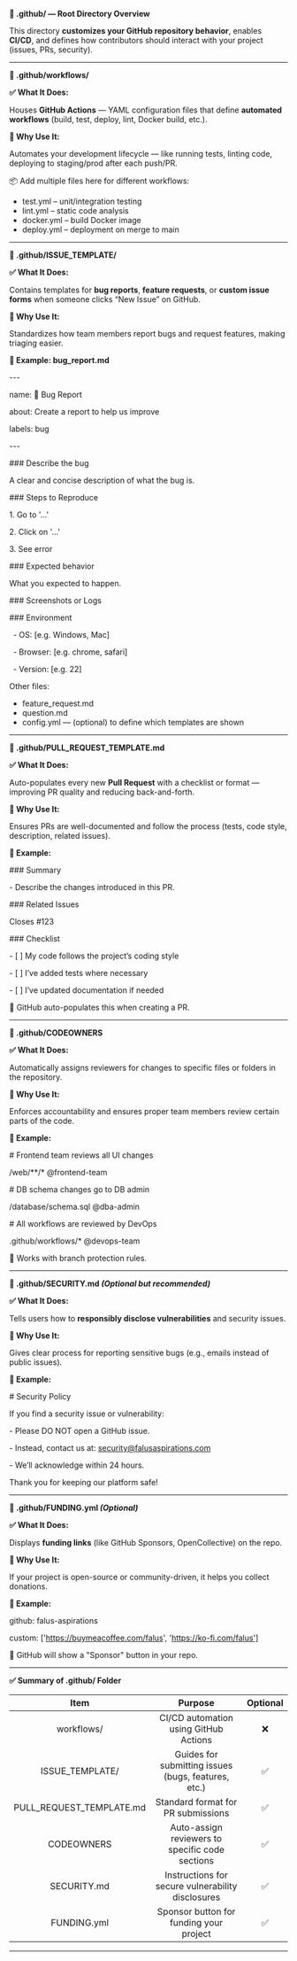 ﻿**📁 .github/ — Root Directory Overview**

This directory **customizes your GitHub repository behavior**, enables **CI/CD**, and defines how contributors should interact with your project (issues, PRs, security).

-----
**📁 .github/workflows/**

**✅ What It Does:**

Houses **GitHub Actions** — YAML configuration files that define **automated workflows** (build, test, deploy, lint, Docker build, etc.).

**🧠 Why Use It:**

Automates your development lifecycle — like running tests, linting code, deploying to staging/prod after each push/PR.

📦 Add multiple files here for different workflows:

- test.yml – unit/integration testing
- lint.yml – static code analysis
- docker.yml – build Docker image
- deploy.yml – deployment on merge to main
-----
**📁 .github/ISSUE\_TEMPLATE/**

**✅ What It Does:**

Contains templates for **bug reports**, **feature requests**, or **custom issue forms** when someone clicks “New Issue” on GitHub.

**🧠 Why Use It:**

Standardizes how team members report bugs and request features, making triaging easier.

**📘 Example: bug\_report.md**

\---

name: 🐞 Bug Report

about: Create a report to help us improve

labels: bug

\---

\### Describe the bug

A clear and concise description of what the bug is.

\### Steps to Reproduce

1\. Go to '...'

2\. Click on '...'

3\. See error

\### Expected behavior

What you expected to happen.

\### Screenshots or Logs

\### Environment

` `- OS: [e.g. Windows, Mac]

` `- Browser: [e.g. chrome, safari]

` `- Version: [e.g. 22]

Other files:

- feature\_request.md
- question.md
- config.yml — (optional) to define which templates are shown
-----
**📄 .github/PULL\_REQUEST\_TEMPLATE.md**

**✅ What It Does:**

Auto-populates every new **Pull Request** with a checklist or format — improving PR quality and reducing back-and-forth.

**🧠 Why Use It:**

Ensures PRs are well-documented and follow the process (tests, code style, description, related issues).

**📘 Example:**

\### Summary

\- Describe the changes introduced in this PR.

\### Related Issues

Closes #123

\### Checklist

\- [ ] My code follows the project’s coding style

\- [ ] I’ve added tests where necessary

\- [ ] I’ve updated documentation if needed

📌 GitHub auto-populates this when creating a PR.

-----
**📄 .github/CODEOWNERS**

**✅ What It Does:**

Automatically assigns reviewers for changes to specific files or folders in the repository.

**🧠 Why Use It:**

Enforces accountability and ensures proper team members review certain parts of the code.

**📘 Example:**

\# Frontend team reviews all UI changes

/web/\*\*/\*  @frontend-team

\# DB schema changes go to DB admin

/database/schema.sql  @dba-admin

\# All workflows are reviewed by DevOps

.github/workflows/\*  @devops-team

📌 Works with branch protection rules.

-----
**📄 .github/SECURITY.md *(Optional but recommended)***

**✅ What It Does:**

Tells users how to **responsibly disclose vulnerabilities** and security issues.

**🧠 Why Use It:**

Gives clear process for reporting sensitive bugs (e.g., emails instead of public issues).

**📘 Example:**

\# Security Policy

If you find a security issue or vulnerability:

\- Please DO NOT open a GitHub issue.

\- Instead, contact us at: security@falusaspirations.com

\- We’ll acknowledge within 24 hours.

Thank you for keeping our platform safe!

-----
**📄 .github/FUNDING.yml *(Optional)***

**✅ What It Does:**

Displays **funding links** (like GitHub Sponsors, OpenCollective) on the repo.

**🧠 Why Use It:**

If your project is open-source or community-driven, it helps you collect donations.

**📘 Example:**

github: falus-aspirations

custom: ['https://buymeacoffee.com/falus', 'https://ko-fi.com/falus']

📌 GitHub will show a "Sponsor" button in your repo.

-----
**✅ Summary of .github/ Folder**

|**Item**|**Purpose**|**Optional**|
| :-: | :-: | :-: |
|workflows/|CI/CD automation using GitHub Actions|❌|
|ISSUE\_TEMPLATE/|Guides for submitting issues (bugs, features, etc.)|✅|
|PULL\_REQUEST\_TEMPLATE.md|Standard format for PR submissions|✅|
|CODEOWNERS|Auto-assign reviewers to specific code sections|✅|
|SECURITY.md|Instructions for secure vulnerability disclosures|✅|
|FUNDING.yml|Sponsor button for funding your project|✅|

-----
